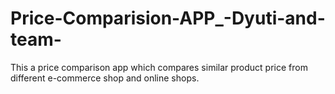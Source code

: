 # Price-Comparision-APP_-Dyuti-and-team-
This a price comparison app which compares similar product price from different e-commerce shop and online shops.
